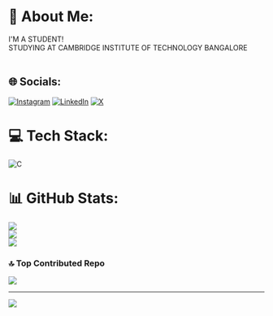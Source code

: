 # 💫 About Me:
I'M A STUDENT!<br>STUDYING AT CAMBRIDGE INSTITUTE OF TECHNOLOGY BANGALORE<br><br>


## 🌐 Socials:
[![Instagram](https://img.shields.io/badge/Instagram-%23E4405F.svg?logo=Instagram&logoColor=white)](https://instagram.com/_.VIXXIII._) [![LinkedIn](https://img.shields.io/badge/LinkedIn-%230077B5.svg?logo=linkedin&logoColor=white)](https://linkedin.com/in/www.linkedin.com/in/vikasgowda-c-g-335934341) [![X](https://img.shields.io/badge/X-black.svg?logo=X&logoColor=white)](https://x.com/VIKASS2214) 

# 💻 Tech Stack:
![C](https://img.shields.io/badge/c-%2300599C.svg?style=plastic&logo=c&logoColor=white)
# 📊 GitHub Stats:
![](https://github-readme-stats.vercel.app/api?username=VIKASGOWDA2214&theme=synthwave&hide_border=false&include_all_commits=true&count_private=true)<br/>
![](https://github-readme-streak-stats.herokuapp.com/?user=VIKASGOWDA2214&theme=synthwave&hide_border=false)<br/>
![](https://github-readme-stats.vercel.app/api/top-langs/?username=VIKASGOWDA2214&theme=synthwave&hide_border=false&include_all_commits=true&count_private=true&layout=compact)

### 🔝 Top Contributed Repo
![](https://github-contributor-stats.vercel.app/api?username=VIKASGOWDA2214&limit=5&theme=dark&combine_all_yearly_contributions=true)

---
[![](https://visitcount.itsvg.in/api?id=VIKASGOWDA2214&icon=0&color=0)](https://visitcount.itsvg.in)

<!-- Proudly created with GPRM ( https://gprm.itsvg.in ) -->
